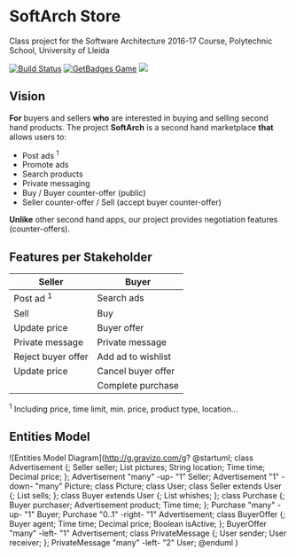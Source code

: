 # SoftArch Store

Class project for the Software Architecture 2016-17 Course, Polytechnic School, University of Lleida

[![Build Status](https://travis-ci.org/UdL-EPS-SoftArch/softarch-1617-server.svg?branch=master)](https://travis-ci.org/UdL-EPS-SoftArch/softarch-1617-server/branches) [![GetBadges Game](https://udl-eps-softarch-softarch-1617-server.getbadges.io/shield/company/udl-eps-softarch-softarch-1617-server)](https://udl-eps-softarch-softarch-1617-server.getbadges.io/?ref=shield-game) <a href="https://zenhub.com"><img src="https://cdn.rawgit.com/ZenHubIO/support/master/zenhub-badge.svg"></a>

## Vision

**For** buyers and sellers **who** are interested in buying and selling second hand products.
The project **SoftArch** is a second hand marketplace **that** allows users to:

* Post ads <sup>1</sup>
* Promote ads
* Search products
* Private messaging
* Buy / Buyer counter-offer (public)
* Seller counter-offer / Sell (accept buyer counter-offer)

**Unlike** other second hand apps, our project provides negotiation features (counter-offers).

## Features per Stakeholder

| Seller                  | Buyer                  |
| ------------------------| -----------------------|
| Post ad <sup>1</sup>    | Search ads             |
| Sell                    | Buy                    |
| Update price            | Buyer offer            |
| Private message         | Private message        |
| Reject buyer offer      | Add ad to wishlist     |
| Update price            | Cancel buyer offer     |
|                         | Complete purchase      |

<sup>1</sup> Including price, time limit, min. price, product type, location...

## Entities Model

![Entities Model Diagram](http://g.gravizo.com/g?
@startuml;
class Advertisement {;
    Seller seller;
    List<Picture> pictures;
    String location;
    Time time;
    Decimal price;
};
Advertisement "many" -up- "1" Seller;
Advertisement "1" -down- "many" Picture;
class Picture;
class User;
class Seller extends User {;
    List<Advertisement> sells;
};
class Buyer extends User {;
    List<Advertisement> whishes;
};
class Purchase {;
    Buyer purchaser;
    Advertisement product;
    Time time;
};
Purchase "many" -up- "1" Buyer;
Purchase "0..1" -right- "1" Advertisement;
class BuyerOffer {;
    Buyer agent;
    Time time;
    Decimal price;
    Boolean isActive;
};
BuyerOffer "many" -left- "1" Advertisement;
class PrivateMessage {;
    User sender;
    User receiver;
};
PrivateMessage "many" -left- "2" User;
@enduml
)
